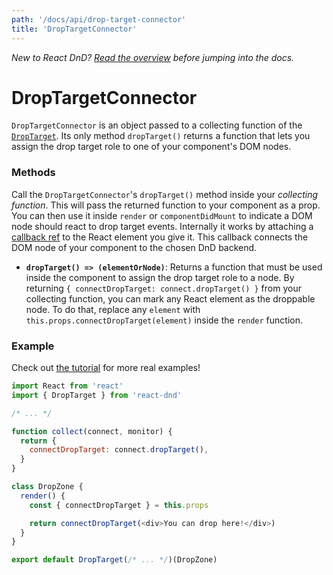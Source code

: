 ```yaml
---
path: '/docs/api/drop-target-connector'
title: 'DropTargetConnector'
---
```


_New to React DnD? [Read the overview](/docs/overview) before jumping into the docs._

# DropTargetConnector

`DropTargetConnector` is an object passed to a collecting function of the [`DropTarget`](/docs/api/drop-target). Its only method `dropTarget()` returns a function that lets you assign the drop target role to one of your component's DOM nodes.

### Methods

Call the `DropTargetConnector`'s `dropTarget()` method inside your _collecting function_. This will pass the returned function to your component as a prop. You can then use it inside `render` or `componentDidMount` to indicate a DOM node should react to drop target events. Internally it works by attaching a [callback ref](https://facebook.github.io/react/docs/more-about-refs.html#the-ref-callback-attribute) to the React element you give it. This callback connects the DOM node of your component to the chosen DnD backend.

- **`dropTarget() => (elementOrNode)`**: Returns a function that must be used inside the component to assign the drop target role to a node. By returning `{ connectDropTarget: connect.dropTarget() }` from your collecting function, you can mark any React element as the droppable node. To do that, replace any `element` with `this.props.connectDropTarget(element)` inside the `render` function.

### Example

Check out [the tutorial](/docs/tutorial) for more real examples!

```js
import React from 'react'
import { DropTarget } from 'react-dnd'

/* ... */

function collect(connect, monitor) {
  return {
    connectDropTarget: connect.dropTarget(),
  }
}

class DropZone {
  render() {
    const { connectDropTarget } = this.props

    return connectDropTarget(<div>You can drop here!</div>)
  }
}

export default DropTarget(/* ... */)(DropZone)
```
